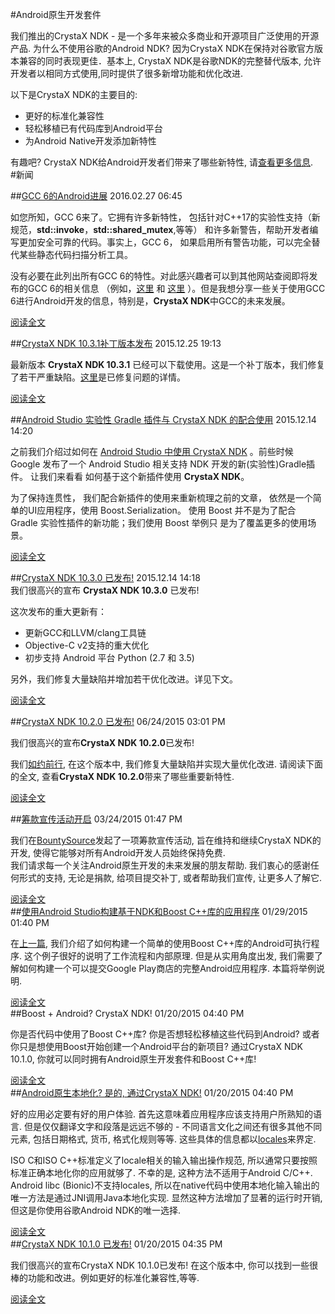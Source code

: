 #Android原生开发套件  
  
我们推出的CrystaX NDK - 是一个多年来被众多商业和开源项目广泛使用的开源产品. 为什么不使用谷歌的Android NDK? 因为CrystaX NDK在保持对谷歌官方版本兼容的同时表现更佳．基本上, CrystaX NDK是谷歌NDK的完整替代版本, 允许开发者以相同方式使用,同时提供了很多新增功能和优化改进.  
  
以下是CrystaX NDK的主要目的:  
+ 更好的标准化兼容性  
+ 轻松移植已有代码库到Android平台  
+ 为Android Native开发添加新特性  
  
有趣吧? CrystaX NDK给Android开发者们带来了哪些新特性, 请[查看更多信息](https://www.crystax.net/cn/android/ndk).  
#新闻  
  
##[GCC 6的Android进展](https://www.crystax.net/cn/blog/8)  2016.02.27 06:45  
  
如您所知，GCC 6来了。它拥有许多新特性， 包括针对C++17的实验性支持（新规范，**std::invoke**，**std::shared_mutex**,等等） 和许多新警告，帮助开发者编写更加安全可靠的代码。事实上，GCC 6， 如果启用所有警告功能，可以完全替代某些静态代码扫描分析工具。  
  
没有必要在此列出所有GCC 6的特性。对此感兴趣者可以到其他网站查阅即将发布的GCC 6的相关信息 （例如，[这里](http://developerblog.redhat.com/2016/02/23/upcoming-features-in-gcc-6/) 和 [这里](https://gnu.wildebeest.org/blog/mjw/2016/02/15/looking-forward-to-gcc6-many-new-warnings/) ）。但是我想分享一些关于使用GCC 6进行Android开发的信息，特别是，**CrystaX NDK**中GCC的未来发展。  
  
[阅读全文](https://www.crystax.net/cn/blog/8)  
  
##[CrystaX NDK 10.3.1补丁版本发布](https://www.crystax.net/cn/android/ndk#download)  2015.12.25 19:13  
  
最新版本 **CrystaX NDK 10.3.1** 已经可以下载使用。这是一个补丁版本，我们修复了若干严重缺陷。[这里](https://tracker.crystax.net/projects/ndk/issues?query_id=63)是已修复问题的详情。  
  
[阅读全文](https://www.crystax.net/cn/android/ndk#download)  
  
##[Android Studio 实验性 Gradle 插件与 CrystaX NDK 的配合使用](https://www.crystax.net/cn/blog/7)  2015.12.14 14:20  
  
之前我们介绍过如何在 [Android Studio 中使用 CrystaX NDK](https://www.crystax.net/cn/blog/3) 。前些时候 Google 发布了一个 Android Studio 相关支持 NDK 开发的新(实验性)Gradle插件。 让我们来看看 如何基于这个新插件使用 **CrystaX NDK**。  
  
为了保持连贯性， 我们配合新插件的使用来重新梳理之前的文章， 依然是一个简单的UI应用程序，使用 Boost.Serialization。 使用 Boost 并不是为了配合 Gradle 实验性插件的新功能；我们使用 Boost 举例只 是为了覆盖更多的使用场景。  
  
[阅读全文](https://www.crystax.net/cn/blog/7)  
  
##[CrystaX NDK 10.3.0 已发布!](https://www.crystax.net/cn/blog/6)  2015.12.14 14:18  
我们很高兴的宣布 **CrystaX NDK 10.3.0** 已发布!  
  
这次发布的重大更新有：  
  
+ 更新GCC和LLVM/clang工具链  
+ Objective-C v2支持的重大优化  
+ 初步支持 Android 平台 Python (2.7 和 3.5)  
  
另外，我们修复大量缺陷并增加若干优化改进。详见下文。  

[阅读全文](https://www.crystax.net/cn/blog/6)  
  
##[CrystaX NDK 10.2.0 已发布!](https://www.crystax.net/cn/blog/5)  06/24/2015 03:01 PM  
  
我们很高兴的宣布**CrystaX NDK 10.2.0**已发布!  
  
我们[如约前行](https://www.crystax.net/cn/blog/4), 在这个版本中, 我们修复大量缺陷并实现大量优化改进. 请阅读下面的全文, 查看**CrystaX NDK 10.2.0**带来了哪些重要新特性.  
  
[阅读全文](https://www.crystax.net/cn/blog/5)  
  
##[筹款宣传活动开启](https://www.crystax.net/cn/blog/4)	03/24/2015 01:47 PM  
  
我们在[BountySource](https://www.bountysource.com/teams/crystaxndk/fundraiser)发起了一项筹款宣传活动, 旨在维持和继续CrystaX NDK的开发, 使得它能够对所有Android开发人员始终保持免费.  
我们请求每一个关注Android原生开发的未来发展的朋友帮助. 我们衷心的感谢任何形式的支持, 无论是捐款, 给项目提交补丁, 或者帮助我们宣传, 让更多人了解它.  
  
[阅读全文](https://www.crystax.net/cn/blog/4)  
##[使用Android Studio构建基于NDK和Boost C++库的应用程序](https://www.crystax.net/cn/blog/3)	01/29/2015 01:40 PM
  
在[上一篇](https://www.crystax.net/cn/blog/2), 我们介绍了如何构建一个简单的使用Boost C++库的Android可执行程序. 这个例子很好的说明了工作流程和内部原理. 但是从实用角度出发, 我们需要了解如何构建一个可以提交Google Play商店的完整Android应用程序. 本篇将举例说明.  
  
[阅读全文](https://www.crystax.net/cn/blog/3)  
##Boost + Android? CrystaX NDK!	01/20/2015 04:40 PM
  
你是否代码中使用了Boost C++库? 你是否想轻松移植这些代码到Android? 或者你只是想使用Boost开始创建一个Android平台的新项目? 通过CrystaX NDK 10.1.0, 你就可以同时拥有Android原生开发套件和Boost C++库!  
  
[阅读全文](https://www.crystax.net/cn/blog/2)  
##[Android原生本地化? 是的, 通过CrystaX NDK!](https://www.crystax.net/cn/blog/1)	01/20/2015 04:40 PM
  
好的应用必定要有好的用户体验. 首先这意味着应用程序应该支持用户所熟知的语言. 但是仅仅翻译文字和段落是远远不够的 - 不同语言文化之间还有很多其他不同元素, 包括日期格式, 货币, 格式化规则等等. 这些具体的信息都以[locales](http://zh.wikipedia.org/wiki/%E5%8C%BA%E5%9F%9F%E8%AE%BE%E7%BD%AE)来界定.  
  
ISO C和ISO C++标准定义了locale相关的输入输出操作规范, 所以通常只要按照标准正确本地化你的应用就够了. 不幸的是, 这种方法不适用于Android C/C++. Android libc (Bionic)不支持locales, 所以在native代码中使用本地化输入输出的唯一方法是通过JNI调用Java本地化实现. 显然这种方法增加了显著的运行时开销, 但这是你使用谷歌Android NDK的唯一选择.  
  
[阅读全文](https://www.crystax.net/cn/blog/1)  
##[CrystaX NDK 10.1.0 已发布!](https://www.crystax.net/cn/android/ndk)	01/20/2015 04:35 PM
  
我们很高兴的宣布CrystaX NDK 10.1.0已发布! 在这个版本中, 你可以找到一些很棒的功能和改进。例如更好的标准化兼容性,等等.  
  
[阅读全文](https://www.crystax.net/cn/android/ndk)  
